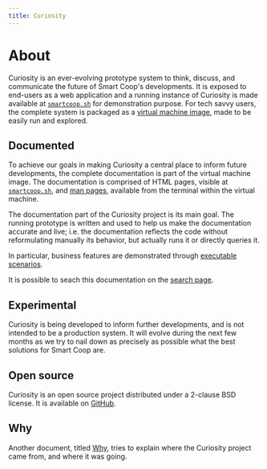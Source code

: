 ```yaml
---
title: Curiosity
---
```



# About

Curiosity is an ever-evolving prototype system to think, discuss, and
communicate the future of Smart Coop's developments. It is exposed to
end-users as a web application and a running instance of Curiosity is made
available at [`smartcoop.sh`](//smartcoop.sh) for demonstration purpose. For
tech savvy users, the complete system is packaged as a [virtual machine
image](/documentation/machine), made to be easily run and explored.

## Documented

To achieve our goals in making Curiosity a central place to inform future
developments, the complete documentation is part of the virtual machine image.
The documentation is comprised of HTML pages, visible at
[`smartcoop.sh`](//smartcoop.sh/documentation), and [man
pages](/documentation/man-pages), available from the terminal within the
virtual machine.

The documentation part of the Curiosity project is its main goal. The running
prototype is written and used to help us make the documentation accurate and
live; i.e. the documentation reflects the code without reformulating manually
its behavior, but actually runs it or directly queries it.

In particular, business features are demonstrated through [executable
scenarios](/documentation/scenarios).

It is possible to seach this documentation on the [search
page](/documentation/search).

## Experimental

Curiosity is being developed to inform further developments, and is not
intended to be a production system. It will evolve during the next few months
as we try to nail down as precisely as possible what the best solutions for
Smart Coop are.

## Open source

Curiosity is an open source project distributed under a 2-clause BSD license.
It is available on [GitHub](https://github.com/hypered/curiosity).

## Why

Another document, titled [Why](/documentation/why), tries to explain where the
Curiosity project came from, and where it was going.

